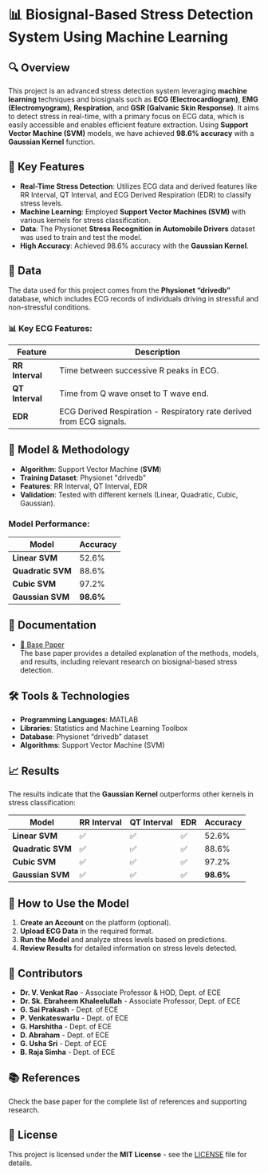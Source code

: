 # 📊 Biosignal-Based Stress Detection System Using Machine Learning

## 🔍 Overview
This project is an advanced stress detection system leveraging **machine learning** techniques and biosignals such as **ECG (Electrocardiogram)**, **EMG (Electromyogram)**, **Respiration**, and **GSR (Galvanic Skin Response)**. It aims to detect stress in real-time, with a primary focus on ECG data, which is easily accessible and enables efficient feature extraction. Using **Support Vector Machine (SVM)** models, we have achieved **98.6% accuracy** with a **Gaussian Kernel** function.

## 🔑 Key Features
- **Real-Time Stress Detection**: Utilizes ECG data and derived features like RR Interval, QT Interval, and ECG Derived Respiration (EDR) to classify stress levels.
- **Machine Learning**: Employed **Support Vector Machines (SVM)** with various kernels for stress classification.
- **Data**: The Physionet **Stress Recognition in Automobile Drivers** dataset was used to train and test the model.
- **High Accuracy**: Achieved 98.6% accuracy with the **Gaussian Kernel**.

## 📁 Data
The data used for this project comes from the **Physionet “drivedb”** database, which includes ECG records of individuals driving in stressful and non-stressful conditions.

### 📊 Key ECG Features:
| **Feature**       | **Description**                          |
|-------------------|------------------------------------------|
| **RR Interval**   | Time between successive R peaks in ECG.  |
| **QT Interval**   | Time from Q wave onset to T wave end.    |
| **EDR**           | ECG Derived Respiration - Respiratory rate derived from ECG signals. |

## 🧠 Model & Methodology
- **Algorithm**: Support Vector Machine (**SVM**)
- **Training Dataset**: Physionet "drivedb"
- **Features**: RR Interval, QT Interval, EDR
- **Validation**: Tested with different kernels (Linear, Quadratic, Cubic, Gaussian).

### Model Performance:
| **Model**        | **Accuracy**  |
|------------------|---------------|
| **Linear SVM**   | 52.6%         |
| **Quadratic SVM**| 88.6%         |
| **Cubic SVM**    | 97.2%         |
| **Gaussian SVM** | **98.6%**     |

## 📂 Documentation
- [📄 Base Paper](./path/to/basepaper.docx)  
  The base paper provides a detailed explanation of the methods, models, and results, including relevant research on biosignal-based stress detection.

## 🛠️ Tools & Technologies
- **Programming Languages**: MATLAB
- **Libraries**: Statistics and Machine Learning Toolbox
- **Database**: Physionet “drivedb” dataset
- **Algorithms**: Support Vector Machine (SVM)

## 📈 Results
The results indicate that the **Gaussian Kernel** outperforms other kernels in stress classification:

| **Model**        | **RR Interval** | **QT Interval** | **EDR**       | **Accuracy** |
|------------------|-----------------|-----------------|---------------|--------------|
| **Linear SVM**   | ✅              | ✅              | ✅            | 52.6%        |
| **Quadratic SVM**| ✅              | ✅              | ✅            | 88.6%        |
| **Cubic SVM**    | ✅              | ✅              | ✅            | 97.2%        |
| **Gaussian SVM** | ✅              | ✅              | ✅            | **98.6%**    |

## 🔧 How to Use the Model
1. **Create an Account** on the platform (optional).
2. **Upload ECG Data** in the required format.
3. **Run the Model** and analyze stress levels based on predictions.
4. **Review Results** for detailed information on stress levels detected.

## 👥 Contributors
- **Dr. V. Venkat Rao** - Associate Professor & HOD, Dept. of ECE
- **Dr. Sk. Ebraheem Khaleelullah** - Associate Professor, Dept. of ECE
- **G. Sai Prakash** - Dept. of ECE
- **P. Venkateswarlu** - Dept. of ECE
- **G. Harshitha** - Dept. of ECE
- **D. Abraham** - Dept. of ECE
- **G. Usha Sri** - Dept. of ECE
- **B. Raja Simha** - Dept. of ECE

## 📚 References
Check the base paper for the complete list of references and supporting research.

## 📜 License
This project is licensed under the **MIT License** - see the [LICENSE](./LICENSE) file for details.
